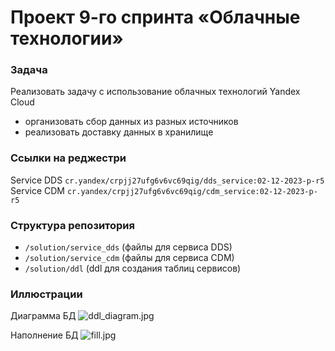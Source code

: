 # Проект 9-го спринта «Облачные технологии»

### Задача
Реализовать задачу с использование облачных технологий Yandex Cloud
 - организовать сбор данных из разных источников
 - реализовать доставку данных в хранилище


### Ссылки на реджестри
Service DDS `cr.yandex/crpjj27ufg6v6vc69qig/dds_service:02-12-2023-p-r5`  
Service CDM `cr.yandex/crpjj27ufg6v6vc69qig/cdm_service:02-12-2023-p-r5`


### Структура репозитория
- `/solution/service_dds` (файлы для сервиса DDS)
- `/solution/service_cdm` (файлы для сервиса CDM)
- `/solution/ddl` (ddl для создания таблиц сервисов)

### Иллюстрации

Диаграмма БД
![ddl_diagram.jpg](imag/ddl_diagram.jpg)

Наполнение БД
![fill.jpg](imag/fill.jpg)